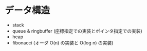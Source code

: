 # データ構造
- stack
- queue & ringbuffer (座標指定での実装とポインタ指定での実装)
- heap
- fibonacci (オーダ O(n) の実装と O(log n) の実装)

